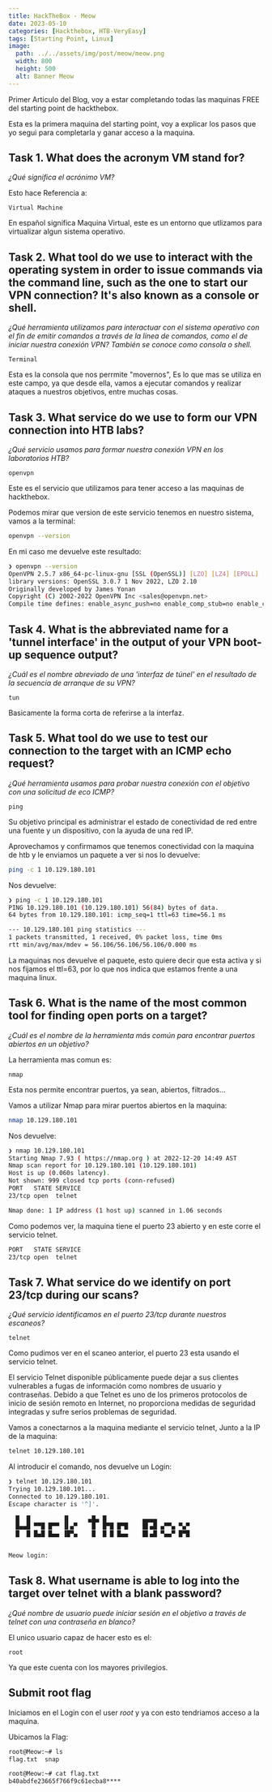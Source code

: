 ```yaml
---
title: HackTheBox - Meow
date: 2023-05-10
categories: [Hackthebox, HTB-VeryEasy]
tags: [Starting Point, Linux]
image:
  path: ../../assets/img/post/meow/meow.png
  width: 800
  height: 500
  alt: Banner Meow
---
```


Primer Articulo del Blog, voy a estar completando todas las maquinas FREE del starting point de hackthebox.

Esta es la primera maquina del starting point, voy a explicar los pasos que yo segui para completarla y ganar acceso a la maquina.


## Task 1. What does the acronym VM stand for?

*¿Qué significa el acrónimo VM?*

Esto hace Referencia a: 
```text
Virtual Machine
```
En español significa Maquina Virtual, este es un entorno que utlizamos para virtualizar algun sistema operativo.

## Task 2. What tool do we use to interact with the operating system in order to issue commands via the command line, such as the one to start our VPN connection? It's also known as a console or shell.

*¿Qué herramienta utilizamos para interactuar con el sistema operativo con el fin de emitir comandos a través de la línea de comandos, como el de iniciar nuestra conexión VPN? También se conoce como consola o shell.*

```text
Terminal
```
Esta es la consola que nos perrmite "movernos", Es lo que mas se utiliza en este campo, ya que desde ella, vamos a ejecutar comandos 
y realizar ataques a nuestros objetivos, entre muchas cosas.


## Task 3. What service do we use to form our VPN connection into HTB labs?

*¿Qué servicio usamos para formar nuestra conexión VPN en los laboratorios HTB?*

```text
openvpn
```
Este es el servicio que utilizamos para tener acceso a las maquinas de hackthebox.

Podemos mirar que version de este servicio tenemos en nuestro sistema, vamos a la terminal: 
```bash
openvpn --version
```
En mi caso me devuelve este resultado: 
```bash
❯ openvpn --version
OpenVPN 2.5.7 x86_64-pc-linux-gnu [SSL (OpenSSL)] [LZO] [LZ4] [EPOLL] [PKCS11] [MH/PKTINFO] [AEAD] built on Jul  5 2022
library versions: OpenSSL 3.0.7 1 Nov 2022, LZO 2.10
Originally developed by James Yonan
Copyright (C) 2002-2022 OpenVPN Inc <sales@openvpn.net>
Compile time defines: enable_async_push=no enable_comp_stub=no enable_crypto_ofb_cfb=yes enable_debug=yes enable_def_auth=yes enable_dependency_tracking=no enable_dlopen=unknown enable_dlopen_self=unknown enable_dlopen_self_static=unknown enable_fast_install=needless enable_fragment=yes enable_iproute2=no enable_libtool_lock=yes enable_lz4=yes enable_lzo=yes enable_maintainer_mode=no enable_management=yes enable_multihome=yes enable_option_checking=no enable_pam_dlopen=no enable_pedantic=no enable_pf=yes enable_pkcs11=yes enable_plugin_auth_pam=yes enable_plugin_down_root=yes enable_plugins=yes enable_port_share=yes enable_selinux=no enable_shared=yes enable_shared_with_static_runtimes=no enable_silent_rules=no enable_small=no enable_static=yes enable_strict=no enable_strict_options=no enable_systemd=yes enable_werror=no enable_win32_dll=yes enable_x509_alt_username=yes with_aix_soname=aix with_crypto_library=openssl with_gnu_ld=yes with_mem_check=no with_openssl_engine=auto with_sysroot=no
```
## Task 4. What is the abbreviated name for a 'tunnel interface' in the output of your VPN boot-up sequence output?

*¿Cuál es el nombre abreviado de una 'interfaz de túnel' en el resultado de la secuencia de arranque de su VPN?*

```text
tun
```
Basicamente la forma corta de referirse a la interfaz.

## Task 5. What tool do we use to test our connection to the target with an ICMP echo request?

*¿Qué herramienta usamos para probar nuestra conexión con el objetivo con una solicitud de eco ICMP?*

```text
ping
```
Su objetivo principal es administrar el estado de conectividad de red entre una fuente y un dispositivo, con la ayuda de una red IP.

Aprovechamos y confirmamos que tenemos conectividad con la maquina de htb y le enviamos un paquete a ver si nos lo devuelve:

```bash
ping -c 1 10.129.180.101
```
Nos devuelve: 
```bash
❯ ping -c 1 10.129.180.101
PING 10.129.180.101 (10.129.180.101) 56(84) bytes of data.
64 bytes from 10.129.180.101: icmp_seq=1 ttl=63 time=56.1 ms

--- 10.129.180.101 ping statistics ---
1 packets transmitted, 1 received, 0% packet loss, time 0ms
rtt min/avg/max/mdev = 56.106/56.106/56.106/0.000 ms
```
La maquinas nos devuelve el paquete, esto quiere decir que esta activa y si nos fijamos el ttl=63, por lo que nos indica que estamos frente a una maquina linux.

## Task 6. What is the name of the most common tool for finding open ports on a target?

*¿Cuál es el nombre de la herramienta más común para encontrar puertos abiertos en un objetivo?*

La herramienta mas comun es:
```text
nmap
```
Esta nos permite encontrar puertos, ya sean, abiertos, filtrados...

Vamos a utilizar Nmap para mirar puertos abiertos en la maquina:
```bash
nmap 10.129.180.101
```
Nos devuelve: 
```bash
❯ nmap 10.129.180.101
Starting Nmap 7.93 ( https://nmap.org ) at 2022-12-20 14:49 AST
Nmap scan report for 10.129.180.101 (10.129.180.101)
Host is up (0.060s latency).
Not shown: 999 closed tcp ports (conn-refused)
PORT   STATE SERVICE
23/tcp open  telnet

Nmap done: 1 IP address (1 host up) scanned in 1.06 seconds
```

Como podemos ver, la maquina tiene el puerto 23 abierto y en este corre el servicio telnet.
```bash
PORT   STATE SERVICE
23/tcp open  telnet
```
## Task 7. What service do we identify on port 23/tcp during our scans?

*¿Qué servicio identificamos en el puerto 23/tcp durante nuestros escaneos?*
```text
telnet
```
Como pudimos ver en el scaneo anterior, el puerto 23 esta usando el servicio telnet.

El servicio Telnet disponible públicamente puede dejar a sus clientes vulnerables a fugas de información como nombres de usuario y contraseñas. Debido a que Telnet es uno de los primeros protocolos de inicio de sesión remoto en Internet, no proporciona medidas de seguridad integradas y sufre serios problemas de seguridad.

Vamos a conectarnos a la maquina mediante el servicio telnet, Junto a la IP de la maquina:
```bash
telnet 10.129.180.101 
```
Al introducir el comando, nos devuelve un Login:
```bash
❯ telnet 10.129.180.101
Trying 10.129.180.101...
Connected to 10.129.180.101.
Escape character is '^]'.

  █  █         ▐▌     ▄█▄ █          ▄▄▄▄
  █▄▄█ ▀▀█ █▀▀ ▐▌▄▀    █  █▀█ █▀█    █▌▄█ ▄▀▀▄ ▀▄▀
  █  █ █▄█ █▄▄ ▐█▀▄    █  █ █ █▄▄    █▌▄█ ▀▄▄▀ █▀█


Meow login:
```

## Task 8. What username is able to log into the target over telnet with a blank password?

*¿Qué nombre de usuario puede iniciar sesión en el objetivo a través de telnet con una contraseña en blanco?*

El unico usuario capaz de hacer esto es el:
```text
root
```
Ya que este cuenta con los mayores privilegios.

##  Submit root flag

Iniciamos en el Login con el user *root* y ya con esto tendriamos acceso a la maquina.

Ubicamos la Flag:
```bash
root@Meow:~# ls
flag.txt  snap
```
```bash
root@Meow:~# cat flag.txt 
b40abdfe23665f766f9c61ecba8****
```

